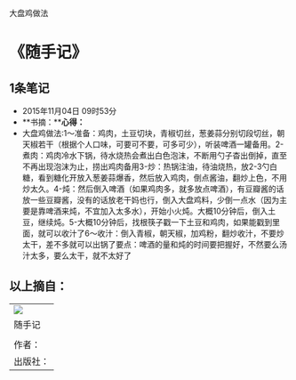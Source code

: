 大盘鸡做法

# 《随手记》

## 1条笔记

- 2015年11月04日 09时53分
- **书摘：****心得：**
- 大盘鸡做法:1～准备：鸡肉，土豆切块，青椒切丝，葱姜蒜分别切段切丝，朝天椒若干（根据个人口味，可要可不要，可多可少），听装啤酒一罐备用。2-煮肉：鸡肉冷水下锅，待水烧热会煮出白色泡沫，不断用勺子杳出倒掉，直至不再出现泡沫为止，捞出鸡肉备用3-炒：热锅注油，待油烧热，放2-3勺白糖，看到糖化开放入葱姜蒜爆香，然后放入鸡肉，倒点酱油，翻炒上色，不用炒太久。4-炖：然后倒入啤酒（如果鸡肉多，就多放点啤酒），有豆瓣酱的话放一些豆瓣酱，没有的话放老干妈也行，倒入大盘鸡料，少倒一点水（因为主要是靠啤酒来炖，不宜加入太多水），开始小火炖。大概10分钟后，倒入土豆，继续炖。5-大概10分钟后，找根筷子戳一下土豆和鸡肉，如果能戳到里面，就可以收汁了6～收汁：倒入青椒，朝天椒，加鸡粉，翻炒收汁，不要炒太干，差不多就可以出锅了要点：啤酒的量和炖的时间要把握好，不然要么汤汁太多，要么太干，就不太好了

## 以上摘自：

|     |
| --- |
| ![](../_resources/fe72642642c79983eda1abbe60b8c334.png) |
| 随手记 |
|     |
| 作者： |
| 出版社： |